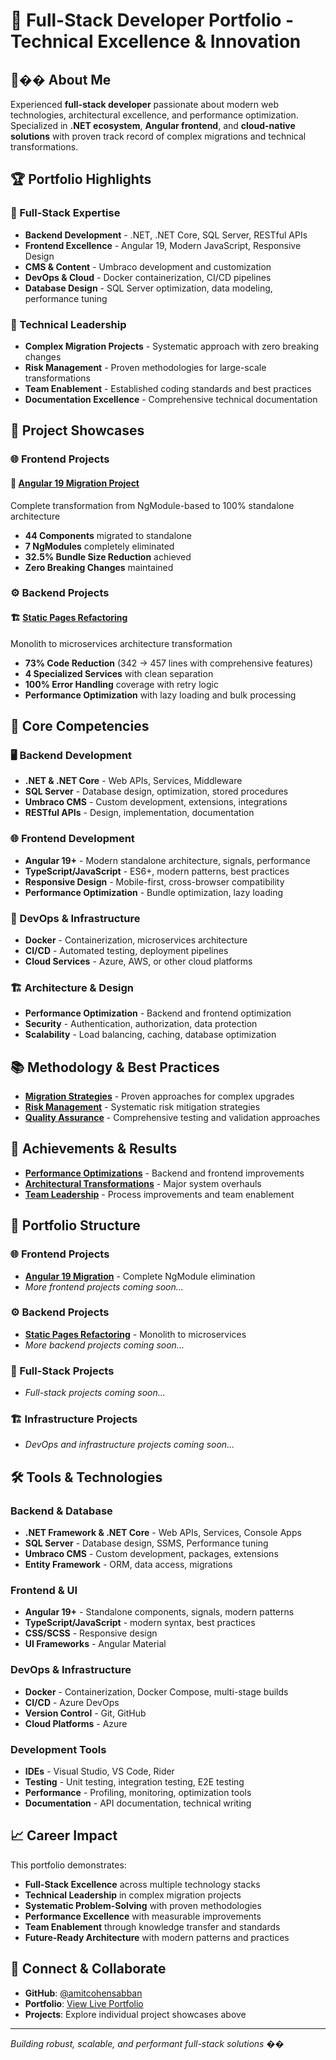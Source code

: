 # 🚀 **Full-Stack Developer Portfolio - Technical Excellence & Innovation**

## 👨‍�� **About Me**
Experienced **full-stack developer** passionate about modern web technologies, architectural excellence, and performance optimization. Specialized in **.NET ecosystem**, **Angular frontend**, and **cloud-native solutions** with proven track record of complex migrations and technical transformations.

## 🏆 **Portfolio Highlights**

### **🎯 Full-Stack Expertise**
- **Backend Development** - .NET, .NET Core, SQL Server, RESTful APIs
- **Frontend Excellence** - Angular 19, Modern JavaScript, Responsive Design
- **CMS & Content** - Umbraco development and customization
- **DevOps & Cloud** - Docker containerization, CI/CD pipelines
- **Database Design** - SQL Server optimization, data modeling, performance tuning

### **🚀 Technical Leadership**
- **Complex Migration Projects** - Systematic approach with zero breaking changes
- **Risk Management** - Proven methodologies for large-scale transformations
- **Team Enablement** - Established coding standards and best practices
- **Documentation Excellence** - Comprehensive technical documentation

## 📁 **Project Showcases**

### **🌐 Frontend Projects**

#### **🔄 [Angular 19 Migration Project](./projects/frontend-projects/angular-19-migration/)**
Complete transformation from NgModule-based to 100% standalone architecture
- **44 Components** migrated to standalone
- **7 NgModules** completely eliminated
- **32.5% Bundle Size Reduction** achieved
- **Zero Breaking Changes** maintained

### **⚙️ Backend Projects**

#### **🏗️ [Static Pages Refactoring](./projects/backend-projects/static-pages-refactoring/)**
Monolith to microservices architecture transformation
- **73% Code Reduction** (342 → 457 lines with comprehensive features)
- **4 Specialized Services** with clean separation
- **100% Error Handling** coverage with retry logic
- **Performance Optimization** with lazy loading and bulk processing

## 🎯 **Core Competencies**

### **🖥️ Backend Development**
- **.NET & .NET Core** - Web APIs, Services, Middleware
- **SQL Server** - Database design, optimization, stored procedures
- **Umbraco CMS** - Custom development, extensions, integrations
- **RESTful APIs** - Design, implementation, documentation

### **🌐 Frontend Development**
- **Angular 19+** - Modern standalone architecture, signals, performance
- **TypeScript/JavaScript** - ES6+, modern patterns, best practices
- **Responsive Design** - Mobile-first, cross-browser compatibility
- **Performance Optimization** - Bundle optimization, lazy loading

### **🐳 DevOps & Infrastructure**
- **Docker** - Containerization, microservices architecture
- **CI/CD** - Automated testing, deployment pipelines
- **Cloud Services** - Azure, AWS, or other cloud platforms

### **🏗️ Architecture & Design**
- **Performance Optimization** - Backend and frontend optimization
- **Security** - Authentication, authorization, data protection
- **Scalability** - Load balancing, caching, database optimization

## 📚 **Methodology & Best Practices**

- **[Migration Strategies](./methodology/migration-strategies/)** - Proven approaches for complex upgrades
- **[Risk Management](./methodology/risk-management/)** - Systematic risk mitigation strategies
- **[Quality Assurance](./methodology/quality-assurance/)** - Comprehensive testing and validation approaches

## 🏅 **Achievements & Results**

- **[Performance Optimizations](./achievements/performance-optimizations/)** - Backend and frontend improvements
- **[Architectural Transformations](./achievements/architectural-transformations/)** - Major system overhauls
- **[Team Leadership](./achievements/team-leadership/)** - Process improvements and team enablement

## 📂 **Portfolio Structure**

### **🌐 Frontend Projects**
- **[Angular 19 Migration](./projects/frontend-projects/angular-19-migration/)** - Complete NgModule elimination
- *More frontend projects coming soon...*

### **⚙️ Backend Projects**
- **[Static Pages Refactoring](./projects/backend-projects/static-pages-refactoring/)** - Monolith to microservices
- *More backend projects coming soon...*

### **🔄 Full-Stack Projects**
- *Full-stack projects coming soon...*

### **🏗️ Infrastructure Projects**
- *DevOps and infrastructure projects coming soon...*

## 🛠️ **Tools & Technologies**

### **Backend & Database**
- **.NET Framework & .NET Core** - Web APIs, Services, Console Apps
- **SQL Server** - Database design, SSMS, Performance tuning
- **Umbraco CMS** - Custom development, packages, extensions
- **Entity Framework** - ORM, data access, migrations

### **Frontend & UI**
- **Angular 19+** - Standalone components, signals, modern patterns
- **TypeScript/JavaScript** - modern syntax, best practices
- **CSS/SCSS** - Responsive design
- **UI Frameworks** - Angular Material

### **DevOps & Infrastructure**
- **Docker** - Containerization, Docker Compose, multi-stage builds
- **CI/CD** - Azure DevOps
- **Version Control** - Git, GitHub
- **Cloud Platforms** - Azure

### **Development Tools**
- **IDEs** - Visual Studio, VS Code, Rider
- **Testing** - Unit testing, integration testing, E2E testing
- **Performance** - Profiling, monitoring, optimization tools
- **Documentation** - API documentation, technical writing

## 📈 **Career Impact**

This portfolio demonstrates:
- **Full-Stack Excellence** across multiple technology stacks
- **Technical Leadership** in complex migration projects
- **Systematic Problem-Solving** with proven methodologies
- **Performance Excellence** with measurable improvements
- **Team Enablement** through knowledge transfer and standards
- **Future-Ready Architecture** with modern patterns and practices

## 🔗 **Connect & Collaborate**

- **GitHub**: [@amitcohensabban](https://github.com/amitcohensabban)
- **Portfolio**: [View Live Portfolio](https://github.com/amitcohensabban/developer-portfolio)
- **Projects**: Explore individual project showcases above

---

*Building robust, scalable, and performant full-stack solutions* ��